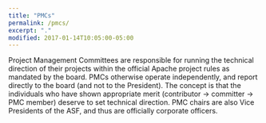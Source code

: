 ```yaml
---
title: "PMCs"
permalink: /pmcs/
excerpt: "."
modified: 2017-01-14T10:05:00-05:00
---
```


Project Management Committees are responsible for running the technical direction of their projects within the official Apache project rules as mandated by the board. PMCs otherwise operate independently, and report directly to the board (and not to the President). The concept is that the individuals who have shown appropriate merit (contributor -> committer -> PMC member) deserve to set technical direction. PMC chairs are also Vice Presidents of the ASF, and thus are officially corporate officers.
